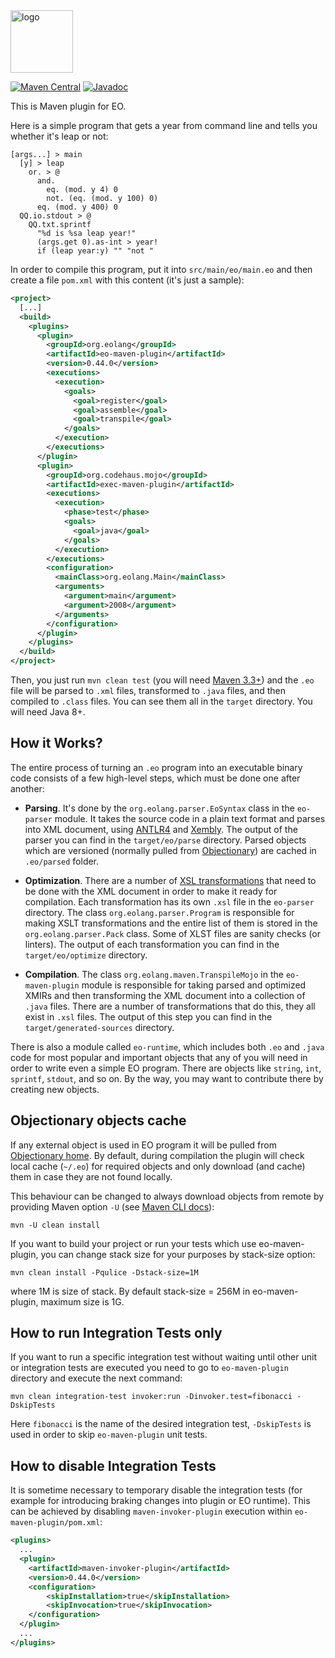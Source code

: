 <img alt="logo" src="https://www.objectionary.com/cactus.svg" height="100px" />

[![Maven Central](https://img.shields.io/maven-central/v/org.eolang/eo-maven-plugin.svg)](https://maven-badges.herokuapp.com/maven-central/org.eolang/eo-maven-plugin)
[![Javadoc](http://www.javadoc.io/badge/org.eolang/eo-maven-plugin.svg)](http://www.javadoc.io/doc/org.eolang/eo-maven-plugin)

This is Maven plugin for EO.

Here is a simple program that gets a year from command line and tells you
whether it's leap or not:

```eo
[args...] > main
  [y] > leap
    or. > @
      and.
        eq. (mod. y 4) 0
        not. (eq. (mod. y 100) 0)
      eq. (mod. y 400) 0
  QQ.io.stdout > @
    QQ.txt.sprintf
      "%d is %sa leap year!"
      (args.get 0).as-int > year!
      if (leap year:y) "" "not "

```

In order to compile this program, put it into `src/main/eo/main.eo` and then
create a file `pom.xml` with this content (it's just a sample):

```xml
<project>
  [...]
  <build>
    <plugins>
      <plugin>
        <groupId>org.eolang</groupId>
        <artifactId>eo-maven-plugin</artifactId>
        <version>0.44.0</version>
        <executions>
          <execution>
            <goals>
              <goal>register</goal>
              <goal>assemble</goal>
              <goal>transpile</goal>
            </goals>
          </execution>
        </executions>
      </plugin>
      <plugin>
        <groupId>org.codehaus.mojo</groupId>
        <artifactId>exec-maven-plugin</artifactId>
        <executions>
          <execution>
            <phase>test</phase>
            <goals>
              <goal>java</goal>
            </goals>
          </execution>
        </executions>
        <configuration>
          <mainClass>org.eolang.Main</mainClass>
          <arguments>
            <argument>main</argument>
            <argument>2008</argument>
          </arguments>
        </configuration>
      </plugin>
    </plugins>
  </build>
</project>
```

Then, you just run `mvn clean test` (you will need [Maven 3.3+](https://maven.apache.org/))
and the `.eo` file will be parsed to `.xml` files, transformed to `.java` files,
and then compiled to `.class` files. You can see them all in the `target` directory.
You will need Java 8+.

## How it Works?

The entire process of turning an `.eo` program into an executable
binary code consists of a few high-level steps, which must be done
one after another:

* **Parsing**.
    It's done by the `org.eolang.parser.EoSyntax` class in the `eo-parser` module. It takes
    the source code in a plain text format and parses into XML document,
    using [ANTLR4](https://www.antlr.org/) and [Xembly](https://www.xembly.org).
    The output of the parser you can find in the `target/eo/parse` directory.
    Parsed objects which are versioned (normally pulled from
    [Objectionary](https://github.com/objectionary/home)) are cached in `.eo/parsed` folder.

* **Optimization**.
    There are a number of [XSL transformations](https://en.wikipedia.org/wiki/XSLT)
    that need to be done
    with the XML document in order to make it ready for compilation.
    Each transformation has its own `.xsl` file in the `eo-parser` directory.
    The class `org.eolang.parser.Program` is responsible for making XSLT
    transformations and the entire list of them is stored in the
    `org.eolang.parser.Pack` class. Some of XLST files are sanity checks (or linters).
    The output of each transformation you can find in the `target/eo/optimize` directory.

* **Compilation**.
    The class `org.eolang.maven.TranspileMojo` in the `eo-maven-plugin` module is responsible
    for taking parsed and optimized XMIRs and then transforming
    the XML document into a collection of `.java` files. There are a number
    of transformations that do this, they all exist in `.xsl` files.
    The output of this step you can find in the `target/generated-sources` directory.

There is also a module called `eo-runtime`, which includes both `.eo` and `.java` code
for most popular and important objects that any of you will need in order
to write even a simple EO program. There are objects like `string`, `int`, `sprintf`,
`stdout`, and so on. By the way, you may want to contribute there by creating new objects.

## Objectionary objects cache

If any external object is used in EO program it will be pulled from [Objectionary home](https://github.com/objectionary/home).
By default, during compilation the plugin will check local cache (`~/.eo`) for required objects
and only download (and cache) them in case they are not found locally.

This behaviour can be changed to always download objects from remote by providing
Maven option `-U` (see [Maven CLI docs](https://maven.apache.org/ref/3.1.0/maven-embedder/cli.html)):

```shell
mvn -U clean install
```

If you want to build your project or run your tests which use eo-maven-plugin, you can change stack
size for your purposes by stack-size option:

```shell
mvn clean install -Pqulice -Dstack-size=1M
```

where 1M is size of stack. By default stack-size = 256M in eo-maven-plugin, maximum size is 1G.

## How to run Integration Tests only

If you want to run a specific integration test without waiting until other unit or integration tests
are executed you need to go to `eo-maven-plugin` directory and execute the next command:

```shell
mvn clean integration-test invoker:run -Dinvoker.test=fibonacci -DskipTests
```

Here `fibonacci` is the name of the desired integration test, `-DskipTests` is used in order to skip
`eo-maven-plugin` unit tests.

## How to disable Integration Tests

It is sometime necessary to temporary disable the integration tests (for example for introducing
braking changes into plugin or EO runtime). This can be achieved by disabling `maven-invoker-plugin`
execution within `eo-maven-plugin/pom.xml`:

```xml
<plugins>
  ...
  <plugin>
    <artifactId>maven-invoker-plugin</artifactId>
    <version>0.44.0</version>
    <configuration>
        <skipInstallation>true</skipInstallation>
        <skipInvocation>true</skipInvocation>
    </configuration>
  </plugin>
  ...
</plugins>  
```
